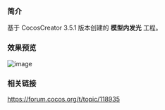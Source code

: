 ### 简介
基于 CocosCreator 3.5.1 版本创建的 **模型内发光** 工程。

### 效果预览
![image](../../../image/202206/2022062001.png)

### 相关链接
https://forum.cocos.org/t/topic/118935